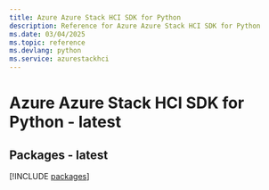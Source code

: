 ```yaml
---
title: Azure Azure Stack HCI SDK for Python
description: Reference for Azure Azure Stack HCI SDK for Python
ms.date: 03/04/2025
ms.topic: reference
ms.devlang: python
ms.service: azurestackhci
---
```

# Azure Azure Stack HCI SDK for Python - latest
## Packages - latest
[!INCLUDE [packages](azure-stack-hci-index.md)]